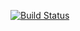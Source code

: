 [![Build Status](https://travis-ci.org/jarpi/reddit-sdk-js.svg?branch=master)](https://travis-ci.org/jarpi/reddit-sdk-js)

